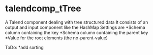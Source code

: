 # talendcomp_tTree
A Talend component dealing with tree structured data
It consists of an output and input component like the HashMap
Settings are
*Schema column containing the key
*Schema column containing the parent key
*Value for the root elements (the no-parent-value)

ToDo:
*add sorting
